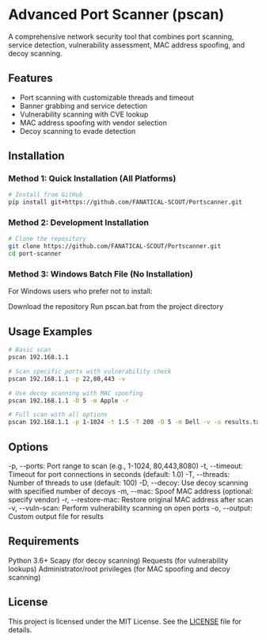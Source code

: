 # Advanced Port Scanner (pscan)

A comprehensive network security tool that combines port scanning, service detection, vulnerability assessment, MAC address spoofing, and decoy scanning.

## Features

- Port scanning with customizable threads and timeout
- Banner grabbing and service detection
- Vulnerability scanning with CVE lookup
- MAC address spoofing with vendor selection
- Decoy scanning to evade detection

## Installation

### Method 1: Quick Installation (All Platforms)

```bash
# Install from GitHub
pip install git+https://github.com/FANATICAL-SCOUT/Portscanner.git
```

### Method 2: Development Installation
```bash
# Clone the repository
git clone https://github.com/FANATICAL-SCOUT/Portscanner.git
cd port-scanner
```

### Method 3: Windows Batch File (No Installation)
For Windows users who prefer not to install:

Download the repository
Run pscan.bat from the project directory

## Usage Examples

```bash
# Basic scan
pscan 192.168.1.1

# Scan specific ports with vulnerability check
pscan 192.168.1.1 -p 22,80,443 -v

# Use decoy scanning with MAC spoofing
pscan 192.168.1.1 -D 5 -m Apple -r

# Full scan with all options
pscan 192.168.1.1 -p 1-1024 -t 1.5 -T 200 -D 5 -m Dell -v -o results.txt
```

## Options

-p, --ports: Port range to scan (e.g., 1-1024, 80,443,8080)
-t, --timeout: Timeout for port connections in seconds (default: 1.0)
-T, --threads: Number of threads to use (default: 100)
-D, --decoy: Use decoy scanning with specified number of decoys
-m, --mac: Spoof MAC address (optional: specify vendor)
-r, --restore-mac: Restore original MAC address after scan
-v, --vuln-scan: Perform vulnerability scanning on open ports
-o, --output: Custom output file for results

## Requirements

Python 3.6+
Scapy (for decoy scanning)
Requests (for vulnerability lookups)
Administrator/root privileges (for MAC spoofing and decoy scanning)

## License

This project is licensed under the MIT License. See the [LICENSE](LICENSE) file for details.
